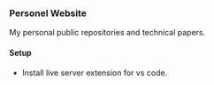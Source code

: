 ### Personel Website
My personal public repositories and technical papers.

#### Setup
- Install live server extension for vs code.
